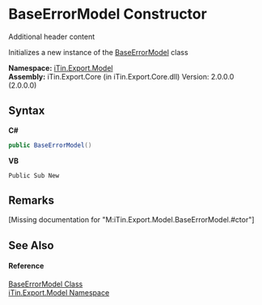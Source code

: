 # BaseErrorModel Constructor 
Additional header content 

Initializes a new instance of the <a href="T_iTin_Export_Model_BaseErrorModel">BaseErrorModel</a> class

**Namespace:**&nbsp;<a href="N_iTin_Export_Model">iTin.Export.Model</a><br />**Assembly:**&nbsp;iTin.Export.Core (in iTin.Export.Core.dll) Version: 2.0.0.0 (2.0.0.0)

## Syntax

**C#**<br />
``` C#
public BaseErrorModel()
```

**VB**<br />
``` VB
Public Sub New
```


## Remarks
\[Missing <remarks> documentation for "M:iTin.Export.Model.BaseErrorModel.#ctor"\]

## See Also


#### Reference
<a href="T_iTin_Export_Model_BaseErrorModel">BaseErrorModel Class</a><br /><a href="N_iTin_Export_Model">iTin.Export.Model Namespace</a><br />